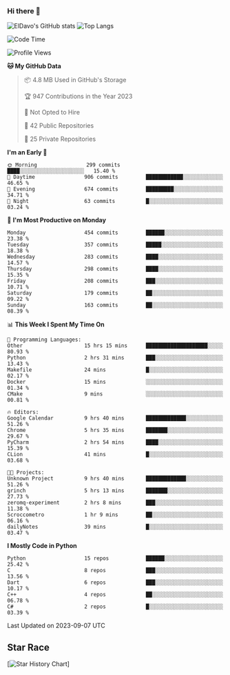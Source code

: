 ### Hi there 👋
![ElDavo's GitHub stats](https://github-readme-stats.vercel.app/api?username=ElDavoo&show_icons=true&theme=chartreuse-dark)
![Top Langs](https://github-readme-stats.vercel.app/api/top-langs/?username=ElDavoo&theme=chartreuse-dark&layout=compact)

<!--START_SECTION:waka-->
![Code Time](http://img.shields.io/badge/Code%20Time-381%20hrs%208%20mins-blue)

![Profile Views](http://img.shields.io/badge/Profile%20Views-1-blue)

**🐱 My GitHub Data** 

> 📦 4.8 MB Used in GitHub's Storage 
 > 
> 🏆 947 Contributions in the Year 2023
 > 
> 🚫 Not Opted to Hire
 > 
> 📜 42 Public Repositories 
 > 
> 🔑 25 Private Repositories 
 > 
**I'm an Early 🐤** 

```text
🌞 Morning                299 commits         ████░░░░░░░░░░░░░░░░░░░░░   15.40 % 
🌆 Daytime                906 commits         ████████████░░░░░░░░░░░░░   46.65 % 
🌃 Evening                674 commits         █████████░░░░░░░░░░░░░░░░   34.71 % 
🌙 Night                  63 commits          █░░░░░░░░░░░░░░░░░░░░░░░░   03.24 % 
```
📅 **I'm Most Productive on Monday** 

```text
Monday                   454 commits         ██████░░░░░░░░░░░░░░░░░░░   23.38 % 
Tuesday                  357 commits         █████░░░░░░░░░░░░░░░░░░░░   18.38 % 
Wednesday                283 commits         ████░░░░░░░░░░░░░░░░░░░░░   14.57 % 
Thursday                 298 commits         ████░░░░░░░░░░░░░░░░░░░░░   15.35 % 
Friday                   208 commits         ███░░░░░░░░░░░░░░░░░░░░░░   10.71 % 
Saturday                 179 commits         ██░░░░░░░░░░░░░░░░░░░░░░░   09.22 % 
Sunday                   163 commits         ██░░░░░░░░░░░░░░░░░░░░░░░   08.39 % 
```


📊 **This Week I Spent My Time On** 

```text
💬 Programming Languages: 
Other                    15 hrs 15 mins      ████████████████████░░░░░   80.93 % 
Python                   2 hrs 31 mins       ███░░░░░░░░░░░░░░░░░░░░░░   13.43 % 
Makefile                 24 mins             █░░░░░░░░░░░░░░░░░░░░░░░░   02.17 % 
Docker                   15 mins             ░░░░░░░░░░░░░░░░░░░░░░░░░   01.34 % 
CMake                    9 mins              ░░░░░░░░░░░░░░░░░░░░░░░░░   00.81 % 

🔥 Editors: 
Google Calendar          9 hrs 40 mins       █████████████░░░░░░░░░░░░   51.26 % 
Chrome                   5 hrs 35 mins       ███████░░░░░░░░░░░░░░░░░░   29.67 % 
PyCharm                  2 hrs 54 mins       ████░░░░░░░░░░░░░░░░░░░░░   15.39 % 
CLion                    41 mins             █░░░░░░░░░░░░░░░░░░░░░░░░   03.68 % 

🐱‍💻 Projects: 
Unknown Project          9 hrs 40 mins       █████████████░░░░░░░░░░░░   51.26 % 
grinch                   5 hrs 13 mins       ███████░░░░░░░░░░░░░░░░░░   27.73 % 
zeromq-experiment        2 hrs 8 mins        ███░░░░░░░░░░░░░░░░░░░░░░   11.38 % 
Scroccometro             1 hr 9 mins         ██░░░░░░░░░░░░░░░░░░░░░░░   06.16 % 
dailyNotes               39 mins             █░░░░░░░░░░░░░░░░░░░░░░░░   03.47 % 
```

**I Mostly Code in Python** 

```text
Python                   15 repos            ██████░░░░░░░░░░░░░░░░░░░   25.42 % 
C                        8 repos             ███░░░░░░░░░░░░░░░░░░░░░░   13.56 % 
Dart                     6 repos             ███░░░░░░░░░░░░░░░░░░░░░░   10.17 % 
C++                      4 repos             ██░░░░░░░░░░░░░░░░░░░░░░░   06.78 % 
C#                       2 repos             █░░░░░░░░░░░░░░░░░░░░░░░░   03.39 % 
```




 Last Updated on 2023-09-07 UTC
<!--END_SECTION:waka-->

## Star Race

[![Star History Chart](https://api.star-history.com/svg?repos=ElDavoo/WhatsApp-Crypt14-Crypt15-Decrypter,ElDavoo/TuringOS,EliteAndroidApps/WhatsApp-Crypt12-Decrypter,KnugiHK/Whatsapp-Chat-Exporter&type=Date)]
